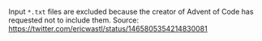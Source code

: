Input `*.txt` files are excluded because the creator of Advent of Code has requested not to include them.
Source: https://twitter.com/ericwastl/status/1465805354214830081
